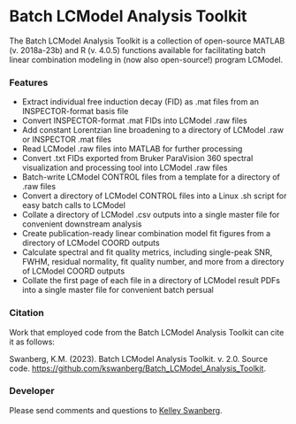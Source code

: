 # Batch LCModel Analysis Toolkit
The Batch LCModel Analysis Toolkit is a collection of open-source MATLAB (v. 2018a-23b) and R (v. 4.0.5) functions available for facilitating batch linear combination modeling in (now also open-source!) program LCModel. 

### Features
- Extract individual free induction decay (FID) as .mat files from an INSPECTOR-format basis file
- Convert INSPECTOR-format .mat FIDs into LCModel .raw files
- Add constant Lorentzian line broadening to a directory of LCModel .raw or INSPECTOR .mat files
- Read LCModel .raw files into MATLAB for further processing 
- Convert .txt FIDs exported from Bruker ParaVision 360 spectral visualization and processing tool into LCModel .raw files
- Batch-write LCModel CONTROL files from a template for a directory of .raw files
- Convert a directory of LCModel CONTROL files into a Linux .sh script for easy batch calls to LCModel 
- Collate a directory of LCModel .csv outputs into a single master file for convenient downstream analysis 
- Create publication-ready linear combination model fit figures from a directory of LCModel COORD outputs
- Calculate spectral and fit quality metrics, including single-peak SNR, FWHM, residual normality, fit quality number, and more from a directory of LCModel COORD outputs 
- Collate the first page of each file in a directory of LCModel result PDFs into a single master file for convenient batch persual 

### Citation 

Work that employed code from the Batch LCModel Analysis Toolkit can cite it as follows: 

Swanberg, K.M. (2023). Batch LCModel Analysis Toolkit. v. 2.0. Source code. https://github.com/kswanberg/Batch_LCModel_Analysis_Toolkit. 


### Developer

Please send comments and questions to [Kelley Swanberg](mailto:k.swanberg@columbia.edu). 
